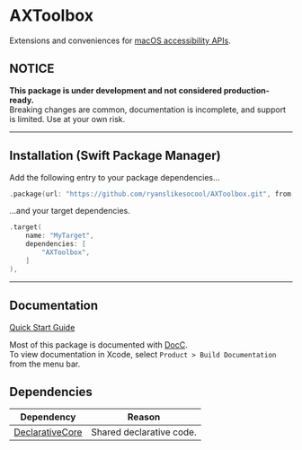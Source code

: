 # AXToolbox

Extensions and conveniences for
[macOS accessibility APIs]( https://developer.apple.com/documentation/applicationservices/carbon_accessibility ).

## NOTICE

**This package is under development and not considered production-ready.**
<br/>
Breaking changes are common, documentation is incomplete, and support is limited.  Use at your own risk.

---


## Installation (Swift Package Manager)

Add the following entry to your package dependencies...
```swift
.package(url: "https://github.com/ryanslikesocool/AXToolbox.git", from: "0.0.6"),
```
...and your target dependencies.
```swift
.target(
	name: "MyTarget",
	dependencies: [
		"AXToolbox",
	]
),
```

---


## Documentation

[Quick Start Guide]( Sources/AXToolbox/Documentation.docc/Articles/QuickStart.md )

Most of this package is documented with
[DocC]( https://www.swift.org/documentation/docc/ ).
<br/>
To view documentation in Xcode, select `Product > Build Documentation` from the menu bar.


## Dependencies

| Dependency | Reason |
| - | - |
| [DeclarativeCore]( https://github.com/ryanslikesocool/DeclarativeCore ) | Shared declarative code. |
